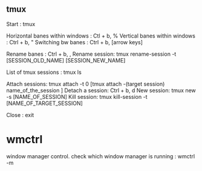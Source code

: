 ## tmux 

Start : tmux 

Horizontal banes within windows : Ctl + b,  %
Vertical banes within windows : Ctrl + b, "
Switching bw banes : Ctrl + b, [arrow keys]

Rename banes : Ctrl + b, ,
Rename session: tmux rename-session -t [SESSION_OLD_NAME] [SESSION_NEW_NAME]

List of tmux sessions : tmux ls

Attach sessions: tmux attach -t 0 [tmux attach -(target session) name_of_the_session ]
Detach a session: Ctrl + b, d
New session: tmux new -s [NAME_OF_SESSION]
Kill session: tmux kill-session -t [NAME_OF_TARGET_SESSION]

Close : exit

# wmctrl
window manager control. 
check which window manager is running :     wmctrl -m 
